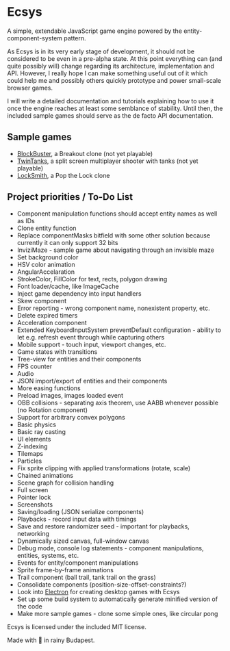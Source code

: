 # Ecsys
A simple, extendable JavaScript game engine powered by the entity-component-system pattern.

As Ecsys is in its very early stage of development, it should not be considered to be even in a pre-alpha state. At this point everything can (and quite possibly will) change regarding its architecture, implementation and API. However, I really hope I can make something useful out of it which could help me and possibly others quickly prototype and power small-scale browser games.

I will write a detailed documentation and tutorials explaining how to use it once the engine reaches at least some semblance of stability. Until then, the included sample games should serve as the de facto API documentation.

## Sample games
- [BlockBuster](https://rawgit.com/attilahorvath/ecsys/master/samples/block_buster/block_buster.html), a Breakout clone (not yet playable)
- [TwinTanks](https://rawgit.com/attilahorvath/ecsys/master/samples/twin_tanks/twin_tanks.html), a split screen multiplayer shooter with tanks (not yet playable)
- [LockSmith](https://rawgit.com/attilahorvath/ecsys/master/samples/lock_smith/lock_smith.html), a Pop the Lock clone

## Project priorities / To-Do List
- Component manipulation functions should accept entity names as well as IDs
- Clone entity function
- Replace componentMasks bitfield with some other solution because currently it can only support 32 bits
- InviziMaze - sample game about navigating through an invisible maze
- Set background color
- HSV color animation
- AngularAccelaration
- StrokeColor, FillColor for text, rects, polygon drawing
- Font loader/cache, like ImageCache
- Inject game dependency into input handlers
- Skew component
- Error reporting - wrong component name, nonexistent property, etc.
- Delete expired timers
- Acceleration component
- Extended KeyboardInputSystem preventDefault configuration - ability to let e.g. refresh event through while capturing others
- Mobile support - touch input, viewport changes, etc.
- Game states with transitions
- Tree-view for entities and their components
- FPS counter
- Audio
- JSON import/export of entities and their components
- More easing functions
- Preload images, images loaded event
- OBB collisions - separating axis theorem, use AABB whenever possible (no Rotation component)
- Support for arbitrary convex polygons
- Basic physics
- Basic ray casting
- UI elements
- Z-indexing
- Tilemaps
- Particles
- Fix sprite clipping with applied transformations (rotate, scale)
- Chained animations
- Scene graph for collision handling
- Full screen
- Pointer lock
- Screenshots
- Saving/loading (JSON serialize components)
- Playbacks - record input data with timings
- Save and restore randomizer seed - important for playbacks, networking
- Dynamically sized canvas, full-window canvas
- Debug mode, console log statements - component manipulations, entities, systems, etc.
- Events for entity/component manipulations
- Sprite frame-by-frame animations
- Trail component (ball trail, tank trail on the grass)
- Consolidate components (position-size-offset-constraints?)
- Look into [Electron](https://github.com/atom/electron) for creating desktop games with Ecsys
- Set up some build system to automatically generate minified version of the code
- Make more sample games - clone some simple ones, like circular pong

Ecsys is licensed under the included MIT license.

Made with :beer: in rainy Budapest.
